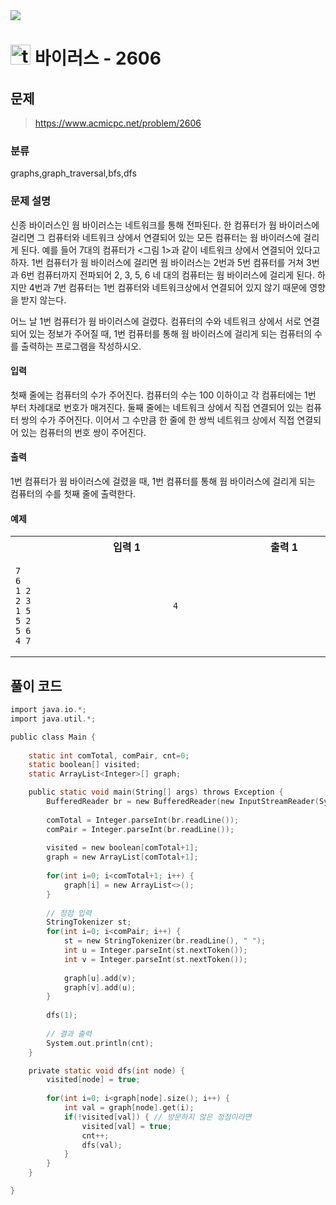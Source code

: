 <img src="https://j7b205.p.ssafy.io/assets/header/markdown_header.png" />

# <img src="https://static.solved.ac/tier_small/8.svg" alt="tier" height="32px" /> 바이러스 - 2606 

## 문제

> https://www.acmicpc.net/problem/2606

### 분류

graphs,graph_traversal,bfs,dfs

### 문제 설명

신종 바이러스인 웜 바이러스는 네트워크를 통해 전파된다. 한 컴퓨터가 웜 바이러스에 걸리면 그 컴퓨터와 네트워크 상에서 연결되어 있는 모든 컴퓨터는 웜 바이러스에 걸리게 된다.
예를 들어 7대의 컴퓨터가 <그림 1>과 같이 네트워크 상에서 연결되어 있다고 하자. 1번 컴퓨터가 웜 바이러스에 걸리면 웜 바이러스는 2번과 5번 컴퓨터를 거쳐 3번과 6번 컴퓨터까지 전파되어 2, 3, 5, 6 네 대의 컴퓨터는 웜 바이러스에 걸리게 된다. 하지만 4번과 7번 컴퓨터는 1번 컴퓨터와 네트워크상에서 연결되어 있지 않기 때문에 영향을 받지 않는다.

어느 날 1번 컴퓨터가 웜 바이러스에 걸렸다. 컴퓨터의 수와 네트워크 상에서 서로 연결되어 있는 정보가 주어질 때, 1번 컴퓨터를 통해 웜 바이러스에 걸리게 되는 컴퓨터의 수를 출력하는 프로그램을 작성하시오.



#### 입력

첫째 줄에는 컴퓨터의 수가 주어진다. 컴퓨터의 수는 100 이하이고 각 컴퓨터에는 1번 부터 차례대로 번호가 매겨진다. 둘째 줄에는 네트워크 상에서 직접 연결되어 있는 컴퓨터 쌍의 수가 주어진다. 이어서 그 수만큼 한 줄에 한 쌍씩 네트워크 상에서 직접 연결되어 있는 컴퓨터의 번호 쌍이 주어진다.



#### 출력

1번 컴퓨터가 웜 바이러스에 걸렸을 때, 1번 컴퓨터를 통해 웜 바이러스에 걸리게 되는 컴퓨터의 수를 첫째 줄에 출력한다.



#### 예제

<table><tr><th><img width=120/>입력 1<img width=120/></th><th><img width=120/>출력 1<img width=120/></th></tr><tr><td>

```
7
6
1 2
2 3
1 5
5 2
5 6
4 7
```
</td><td>

```
4
```
</td></tr></table>


####

## 풀이 코드

```c
import java.io.*;
import java.util.*;

public class Main {
	
	static int comTotal, comPair, cnt=0;
	static boolean[] visited;
	static ArrayList<Integer>[] graph;

	public static void main(String[] args) throws Exception {
		BufferedReader br = new BufferedReader(new InputStreamReader(System.in));
		
		comTotal = Integer.parseInt(br.readLine());
		comPair = Integer.parseInt(br.readLine());
		
		visited = new boolean[comTotal+1];
		graph = new ArrayList[comTotal+1];
		
		for(int i=0; i<comTotal+1; i++) {
			graph[i] = new ArrayList<>();
		}
		
		// 정점 입력
		StringTokenizer st;
		for(int i=0; i<comPair; i++) {
			st = new StringTokenizer(br.readLine(), " ");
			int u = Integer.parseInt(st.nextToken());
			int v = Integer.parseInt(st.nextToken());
			
			graph[u].add(v);
			graph[v].add(u);
		}
		
		dfs(1);
		
		// 결과 출력
		System.out.println(cnt);
	}

	private static void dfs(int node) {
		visited[node] = true;
		
		for(int i=0; i<graph[node].size(); i++) {
			int val = graph[node].get(i);
			if(!visited[val]) {	// 방문하지 않은 정점이라면
				visited[val] = true;
				cnt++;
				dfs(val);
			}
		}
	}

}

```
